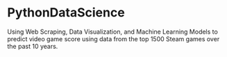 # PythonDataScience
Using Web Scraping, Data Visualization, and Machine Learning Models to predict video game score using data from the top 1500 Steam games over the past 10 years.